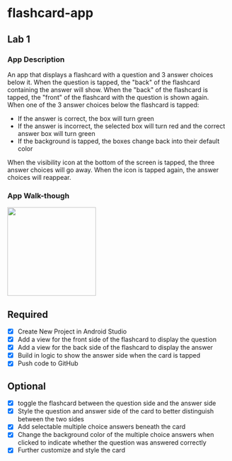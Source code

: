 # flashcard-app

## Lab 1

### App Description
An app that displays a flashcard with a question and 3 answer choices below it. 
When the question is tapped, the "back" of the flashcard containing the answer will show. 
When the "back" of the flashcard is tapped, the "front" of the flashcard with the question is shown again.\
When one of the 3 answer choices below the flashcard is tapped:
- If the answer is correct, the box will turn green
- If the answer is incorrect, the selected box will turn red and the correct answer box will turn green
- If the background is tapped, the boxes change back into their default color

When the visibility icon at the bottom of the screen is tapped, the 
three answer choices will go away. When the icon is tapped again,
the answer choices will reappear.


### App Walk-though

<img src="http://g.recordit.co/cb437tMzUS.gif" width=200><br>


## Required
- [x] Create New Project in Android Studio
- [x] Add a view for the front side of the flashcard to display the question
- [x] Add a view for the back side of the flashcard to display the answer
- [x] Build in logic to show the answer side when the card is tapped
- [x] Push code to GitHub
## Optional
- [x] toggle the flashcard between the question side and the answer side
- [x] Style the question and answer side of the card to better distinguish between the two sides
- [x] Add selectable multiple choice answers beneath the card
- [x] Change the background color of the multiple choice answers when clicked to indicate whether the question was answered correctly
- [x] Further customize and style the card